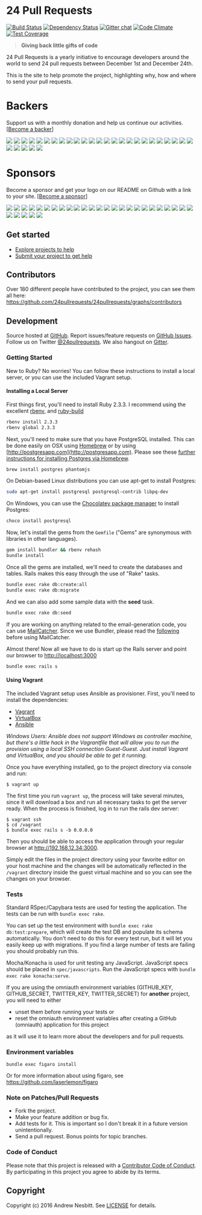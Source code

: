 # 24 Pull Requests

[![Build Status](https://travis-ci.org/24pullrequests/24pullrequests.svg?branch=master)](https://travis-ci.org/24pullrequests/24pullrequests)
[![Dependency Status](https://img.shields.io/gemnasium/24pullrequests/24pullrequests.svg?style=flat)](https://gemnasium.com/24pullrequests/24pullrequests)
[![Gitter chat](https://img.shields.io/badge/gitter-24pullrequests-brightgreen.svg?style=flat)](https://gitter.im/24pullrequests/24pullrequests)
[![Code Climate](https://img.shields.io/codeclimate/github/24pullrequests/24pullrequests.svg?style=flat)](https://codeclimate.com/github/24pullrequests/24pullrequests)
[![Test Coverage](https://img.shields.io/codeclimate/coverage/github/24pullrequests/24pullrequests.svg?style=flat)](https://codeclimate.com/github/24pullrequests/24pullrequests)

> **Giving back little gifts of code**

24 Pull Requests is a yearly initiative to encourage developers around the world to send 24 pull requests between December 1st and December 24th.

This is the site to help promote the project, highlighting why, how and where to send your pull requests.



# Backers

Support us with a monthly donation and help us continue our activities. [[Become a backer](https://opencollective.com/24pullrequests#backer)]

<a href="https://opencollective.com/24pullrequests/backer/0/website" target="_blank"><img src="https://opencollective.com/24pullrequests/backer/0/avatar.svg"></a>
<a href="https://opencollective.com/24pullrequests/backer/1/website" target="_blank"><img src="https://opencollective.com/24pullrequests/backer/1/avatar.svg"></a>
<a href="https://opencollective.com/24pullrequests/backer/2/website" target="_blank"><img src="https://opencollective.com/24pullrequests/backer/2/avatar.svg"></a>
<a href="https://opencollective.com/24pullrequests/backer/3/website" target="_blank"><img src="https://opencollective.com/24pullrequests/backer/3/avatar.svg"></a>
<a href="https://opencollective.com/24pullrequests/backer/4/website" target="_blank"><img src="https://opencollective.com/24pullrequests/backer/4/avatar.svg"></a>
<a href="https://opencollective.com/24pullrequests/backer/5/website" target="_blank"><img src="https://opencollective.com/24pullrequests/backer/5/avatar.svg"></a>
<a href="https://opencollective.com/24pullrequests/backer/6/website" target="_blank"><img src="https://opencollective.com/24pullrequests/backer/6/avatar.svg"></a>
<a href="https://opencollective.com/24pullrequests/backer/7/website" target="_blank"><img src="https://opencollective.com/24pullrequests/backer/7/avatar.svg"></a>
<a href="https://opencollective.com/24pullrequests/backer/8/website" target="_blank"><img src="https://opencollective.com/24pullrequests/backer/8/avatar.svg"></a>
<a href="https://opencollective.com/24pullrequests/backer/9/website" target="_blank"><img src="https://opencollective.com/24pullrequests/backer/9/avatar.svg"></a>
<a href="https://opencollective.com/24pullrequests/backer/10/website" target="_blank"><img src="https://opencollective.com/24pullrequests/backer/10/avatar.svg"></a>
<a href="https://opencollective.com/24pullrequests/backer/11/website" target="_blank"><img src="https://opencollective.com/24pullrequests/backer/11/avatar.svg"></a>
<a href="https://opencollective.com/24pullrequests/backer/12/website" target="_blank"><img src="https://opencollective.com/24pullrequests/backer/12/avatar.svg"></a>
<a href="https://opencollective.com/24pullrequests/backer/13/website" target="_blank"><img src="https://opencollective.com/24pullrequests/backer/13/avatar.svg"></a>
<a href="https://opencollective.com/24pullrequests/backer/14/website" target="_blank"><img src="https://opencollective.com/24pullrequests/backer/14/avatar.svg"></a>
<a href="https://opencollective.com/24pullrequests/backer/15/website" target="_blank"><img src="https://opencollective.com/24pullrequests/backer/15/avatar.svg"></a>
<a href="https://opencollective.com/24pullrequests/backer/16/website" target="_blank"><img src="https://opencollective.com/24pullrequests/backer/16/avatar.svg"></a>
<a href="https://opencollective.com/24pullrequests/backer/17/website" target="_blank"><img src="https://opencollective.com/24pullrequests/backer/17/avatar.svg"></a>
<a href="https://opencollective.com/24pullrequests/backer/18/website" target="_blank"><img src="https://opencollective.com/24pullrequests/backer/18/avatar.svg"></a>
<a href="https://opencollective.com/24pullrequests/backer/19/website" target="_blank"><img src="https://opencollective.com/24pullrequests/backer/19/avatar.svg"></a>
<a href="https://opencollective.com/24pullrequests/backer/20/website" target="_blank"><img src="https://opencollective.com/24pullrequests/backer/20/avatar.svg"></a>
<a href="https://opencollective.com/24pullrequests/backer/21/website" target="_blank"><img src="https://opencollective.com/24pullrequests/backer/21/avatar.svg"></a>
<a href="https://opencollective.com/24pullrequests/backer/22/website" target="_blank"><img src="https://opencollective.com/24pullrequests/backer/22/avatar.svg"></a>
<a href="https://opencollective.com/24pullrequests/backer/23/website" target="_blank"><img src="https://opencollective.com/24pullrequests/backer/23/avatar.svg"></a>
<a href="https://opencollective.com/24pullrequests/backer/24/website" target="_blank"><img src="https://opencollective.com/24pullrequests/backer/24/avatar.svg"></a>
<a href="https://opencollective.com/24pullrequests/backer/25/website" target="_blank"><img src="https://opencollective.com/24pullrequests/backer/25/avatar.svg"></a>
<a href="https://opencollective.com/24pullrequests/backer/26/website" target="_blank"><img src="https://opencollective.com/24pullrequests/backer/26/avatar.svg"></a>
<a href="https://opencollective.com/24pullrequests/backer/27/website" target="_blank"><img src="https://opencollective.com/24pullrequests/backer/27/avatar.svg"></a>
<a href="https://opencollective.com/24pullrequests/backer/28/website" target="_blank"><img src="https://opencollective.com/24pullrequests/backer/28/avatar.svg"></a>
<a href="https://opencollective.com/24pullrequests/backer/29/website" target="_blank"><img src="https://opencollective.com/24pullrequests/backer/29/avatar.svg"></a>


# Sponsors

Become a sponsor and get your logo on our README on Github with a link to your site. [[Become a sponsor](https://opencollective.com/24pullrequests#sponsor)]

<a href="https://opencollective.com/24pullrequests/sponsor/0/website" target="_blank"><img src="https://opencollective.com/24pullrequests/sponsor/0/avatar.svg"></a>
<a href="https://opencollective.com/24pullrequests/sponsor/1/website" target="_blank"><img src="https://opencollective.com/24pullrequests/sponsor/1/avatar.svg"></a>
<a href="https://opencollective.com/24pullrequests/sponsor/2/website" target="_blank"><img src="https://opencollective.com/24pullrequests/sponsor/2/avatar.svg"></a>
<a href="https://opencollective.com/24pullrequests/sponsor/3/website" target="_blank"><img src="https://opencollective.com/24pullrequests/sponsor/3/avatar.svg"></a>
<a href="https://opencollective.com/24pullrequests/sponsor/4/website" target="_blank"><img src="https://opencollective.com/24pullrequests/sponsor/4/avatar.svg"></a>
<a href="https://opencollective.com/24pullrequests/sponsor/5/website" target="_blank"><img src="https://opencollective.com/24pullrequests/sponsor/5/avatar.svg"></a>
<a href="https://opencollective.com/24pullrequests/sponsor/6/website" target="_blank"><img src="https://opencollective.com/24pullrequests/sponsor/6/avatar.svg"></a>
<a href="https://opencollective.com/24pullrequests/sponsor/7/website" target="_blank"><img src="https://opencollective.com/24pullrequests/sponsor/7/avatar.svg"></a>
<a href="https://opencollective.com/24pullrequests/sponsor/8/website" target="_blank"><img src="https://opencollective.com/24pullrequests/sponsor/8/avatar.svg"></a>
<a href="https://opencollective.com/24pullrequests/sponsor/9/website" target="_blank"><img src="https://opencollective.com/24pullrequests/sponsor/9/avatar.svg"></a>
<a href="https://opencollective.com/24pullrequests/sponsor/10/website" target="_blank"><img src="https://opencollective.com/24pullrequests/sponsor/10/avatar.svg"></a>
<a href="https://opencollective.com/24pullrequests/sponsor/11/website" target="_blank"><img src="https://opencollective.com/24pullrequests/sponsor/11/avatar.svg"></a>
<a href="https://opencollective.com/24pullrequests/sponsor/12/website" target="_blank"><img src="https://opencollective.com/24pullrequests/sponsor/12/avatar.svg"></a>
<a href="https://opencollective.com/24pullrequests/sponsor/13/website" target="_blank"><img src="https://opencollective.com/24pullrequests/sponsor/13/avatar.svg"></a>
<a href="https://opencollective.com/24pullrequests/sponsor/14/website" target="_blank"><img src="https://opencollective.com/24pullrequests/sponsor/14/avatar.svg"></a>
<a href="https://opencollective.com/24pullrequests/sponsor/15/website" target="_blank"><img src="https://opencollective.com/24pullrequests/sponsor/15/avatar.svg"></a>
<a href="https://opencollective.com/24pullrequests/sponsor/16/website" target="_blank"><img src="https://opencollective.com/24pullrequests/sponsor/16/avatar.svg"></a>
<a href="https://opencollective.com/24pullrequests/sponsor/17/website" target="_blank"><img src="https://opencollective.com/24pullrequests/sponsor/17/avatar.svg"></a>
<a href="https://opencollective.com/24pullrequests/sponsor/18/website" target="_blank"><img src="https://opencollective.com/24pullrequests/sponsor/18/avatar.svg"></a>
<a href="https://opencollective.com/24pullrequests/sponsor/19/website" target="_blank"><img src="https://opencollective.com/24pullrequests/sponsor/19/avatar.svg"></a>
<a href="https://opencollective.com/24pullrequests/sponsor/20/website" target="_blank"><img src="https://opencollective.com/24pullrequests/sponsor/20/avatar.svg"></a>
<a href="https://opencollective.com/24pullrequests/sponsor/21/website" target="_blank"><img src="https://opencollective.com/24pullrequests/sponsor/21/avatar.svg"></a>
<a href="https://opencollective.com/24pullrequests/sponsor/22/website" target="_blank"><img src="https://opencollective.com/24pullrequests/sponsor/22/avatar.svg"></a>
<a href="https://opencollective.com/24pullrequests/sponsor/23/website" target="_blank"><img src="https://opencollective.com/24pullrequests/sponsor/23/avatar.svg"></a>
<a href="https://opencollective.com/24pullrequests/sponsor/24/website" target="_blank"><img src="https://opencollective.com/24pullrequests/sponsor/24/avatar.svg"></a>
<a href="https://opencollective.com/24pullrequests/sponsor/25/website" target="_blank"><img src="https://opencollective.com/24pullrequests/sponsor/25/avatar.svg"></a>
<a href="https://opencollective.com/24pullrequests/sponsor/26/website" target="_blank"><img src="https://opencollective.com/24pullrequests/sponsor/26/avatar.svg"></a>
<a href="https://opencollective.com/24pullrequests/sponsor/27/website" target="_blank"><img src="https://opencollective.com/24pullrequests/sponsor/27/avatar.svg"></a>
<a href="https://opencollective.com/24pullrequests/sponsor/28/website" target="_blank"><img src="https://opencollective.com/24pullrequests/sponsor/28/avatar.svg"></a>
<a href="https://opencollective.com/24pullrequests/sponsor/29/website" target="_blank"><img src="https://opencollective.com/24pullrequests/sponsor/29/avatar.svg"></a>


## Get started

* [Explore projects to help](http://24pullrequests.com/projects)
* [Submit your project to get help](http://24pullrequests.com/projects/new)

## Contributors

Over 180 different people have contributed to the project, you can see them all here: https://github.com/24pullrequests/24pullrequests/graphs/contributors

## Development

Source hosted at [GitHub](https://github.com/24pullrequests/24pullrequests).
Report issues/feature requests on [GitHub Issues](https://github.com/24pullrequests/24pullrequests/issues). Follow us on Twitter [@24pullrequests](https://twitter.com/24pullrequests). We also hangout on [Gitter](https://gitter.im/24pullrequests/24pullrequests).

### Getting Started

New to Ruby? No worries! You can follow these instructions to install a local server, or you can use the included Vagrant setup.

#### Installing a Local Server

First things first, you'll need to install Ruby 2.3.3. I recommend using the excellent [rbenv](https://github.com/rbenv/rbenv),
and [ruby-build](https://github.com/rbenv/ruby-build)

```bash
rbenv install 2.3.3
rbenv global 2.3.3
```

Next, you'll need to make sure that you have PostgreSQL installed. This can be
done easily on OSX using [Homebrew](http://mxcl.github.io/homebrew/) or by using [http://postgresapp.com](http://postgresapp.com). Please see these [further instructions for installing Postgres via Homebrew](http://www.mikeball.us/blog/setting-up-postgres-with-homebrew/).

```bash
brew install postgres phantomjs
```

On Debian-based Linux distributions you can use apt-get to install Postgres:

```bash
sudo apt-get install postgresql postgresql-contrib libpq-dev
```

On Windows, you can use the [Chocolatey package manager](http://chocolatey.org/) to install Postgres:

```bash
choco install postgresql
```

Now, let's install the gems from the `Gemfile` ("Gems" are synonymous with libraries in other
languages).

```bash
gem install bundler && rbenv rehash
bundle install
```

Once all the gems are installed, we'll need to create the databases and
tables. Rails makes this easy through the use of "Rake" tasks.

```bash
bundle exec rake db:create:all
bundle exec rake db:migrate
```

And we can also add some sample data with the **seed** task.

```bash
bundle exec rake db:seed
```

If you are working on anything related to the email-generation code, you can use [MailCatcher](https://github.com/sj26/mailcatcher).
Since we use Bundler, please read the [following](https://github.com/sj26/mailcatcher#bundler) before using MailCatcher.

Almost there! Now all we have to do is start up the Rails server and point
our browser to <http://localhost:3000>

```bash
bundle exec rails s
```
#### Using Vagrant

The included Vagrant setup uses Ansible as provisioner. First, you'll need to install the dependencies:

 * [Vagrant](https://www.vagrantup.com/downloads.html)
 * [VirtualBox](https://www.virtualbox.org/wiki/Downloads)
 * [Ansible](http://docs.ansible.com/intro_installation.html)

_Windows Users: Ansible does not support Windows as controller machine, but there's a little hack in the Vagrantfile that will allow you to run the provision using a local
SSH connection Guest-Guest. Just install Vagrant and VirtualBox, and you should be able to get it running._

Once you have everything installed, go to the project directory via console and run:

    $ vagrant up

The first time you run `vagrant up`, the process will take several minutes, since it will download a box and run all necessary tasks to get the server ready. When the process
is finished, log in to run the rails dev server:

    $ vagrant ssh
    $ cd /vagrant
    $ bundle exec rails s -b 0.0.0.0

Then you should be able to access the application through your regular browser at http://192.168.12.34:3000.

Simply edit the files in the project directory using your favorite editor on your host machine and the changes will be automatically reflected in the `/vagrant` directory inside the guest virtual machine and so you can see the changes on your browser.

### Tests

Standard RSpec/Capybara tests are used for testing the application. The tests can be run with `bundle exec rake`.

You can set up the test environment with `bundle exec rake db:test:prepare`, which will create the test DB and populate its schema automatically. You don't need to do this for every test run, but it will let you easily keep up with migrations. If you find a large number of tests are failing you should probably run this.

Mocha/Konacha is used for unit testing any JavaScript. JavaScript specs
should be placed in `spec/javascripts`. Run the JavaScript specs with
`bundle exec rake konacha:serve`.

If you are using the omniauth environment variables
(GITHUB_KEY, GITHUB_SECRET, TWITTER_KEY, TWITTER_SECRET)
for **another** project, you will need to either
 * unset them before running your tests or
 * reset the omniauth environment variables after creating a GitHub (omniauth) application for this project

as it will use it to learn more about the developers and for pull requests.

### Environment variables

`bundle exec figaro install`

Or for more information about using figaro, see https://github.com/laserlemon/figaro

### Note on Patches/Pull Requests

 * Fork the project.
 * Make your feature addition or bug fix.
 * Add tests for it. This is important so I don't break it in a future version unintentionally.
 * Send a pull request. Bonus points for topic branches.

### Code of Conduct

Please note that this project is released with a [Contributor Code of Conduct](CODE_OF_CONDUCT.md). By participating in this project you agree to abide by its terms.

## Copyright

Copyright (c) 2016 Andrew Nesbitt. See [LICENSE](https://github.com/24pullrequests/24pullrequests/blob/master/LICENSE) for details.
